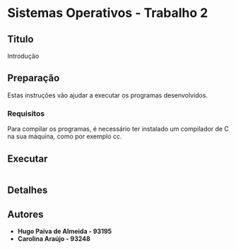 # Sistemas Operativos - Trabalho 2

## Titulo

Introdução

##  Preparação
Estas instruções vão ajudar a executar os programas desenvolvidos.

### Requisitos
Para compilar os programas, é necessário ter instalado um compilador de C na sua máquina, como por exemplo cc.


## Executar
```

```

## Detalhes


## Autores

 - **Hugo Paiva de Almeida - 93195**
 - **Carolina Araújo - 93248**



